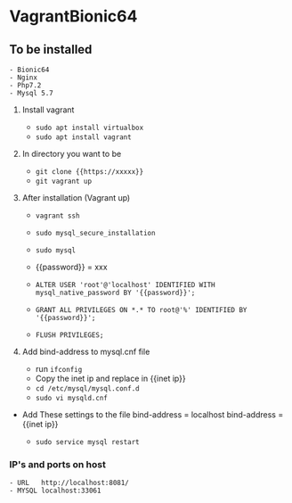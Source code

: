 # VagrantBionic64

## To be installed
	- Bionic64
	- Nginx
	- Php7.2
	- Mysql 5.7

1. Install vagrant
	- `sudo apt install virtualbox`
	- `sudo apt install vagrant`

2. In directory you want to be
	- `git clone {{https://xxxxx}}`
	- `git vagrant up`

3. After installation (Vagrant up)
	- `vagrant ssh`
	- `sudo mysql_secure_installation`

	- `sudo mysql`

	- {{password}} = xxx
	- `ALTER USER 'root'@'localhost' IDENTIFIED WITH mysql_native_password BY '{{password}}';`
	- `GRANT ALL PRIVILEGES ON *.* TO root@'%' IDENTIFIED BY '{{password}}';`
	- `FLUSH PRIVILEGES;`

4. Add bind-address to mysql.cnf file
	- run `ifconfig`
	- Copy the inet ip and replace in {{inet ip}}
	- `cd /etc/mysql/mysql.conf.d`
	- `sudo vi mysqld.cnf`

- Add These settings to the file
 	bind-address            = localhost
 	bind-address            = {{inet ip}}

	- `sudo service mysql restart`

### IP's and ports on host
	- URL	http://localhost:8081/
	- MYSQL	localhost:33061


